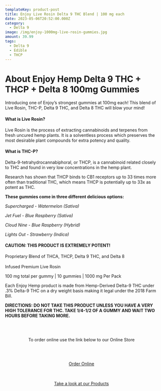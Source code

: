 ```yaml
---
templateKey: product-post
title: Enjoy Live Rosin Delta 9 THC Blend | 100 mg each
date: 2023-05-06T20:52:00.000Z
category:
  - Delta 9
image: /img/enjoy-1000mg-live-rosin-gummies.jpg
amount: 39.99
tags:
  - Delta 9
  - Edible
  - THCP
---
```

# **About Enjoy Hemp Delta 9 THC + THCP + Delta 8 100mg Gummies**

Introducing one of Enjoy’s strongest gummies at 100mg each! This blend of Live Rosin, THC-P, Delta 9 THC, and Delta 8 THC will blow your mind!

#### **What is Live Rosin?**

Live Rosin is the process of extracting cannabinoids and terpenes from fresh uncured hemp plants. It is a solventless process which preserves the most desirable plant compounds for extra potency and quality.

#### **What is THC-P?**

Delta-9-tetrahydrocannabiphoral, or THCP, is a cannabinoid related closely to THC and found in very low concentrations in the hemp plant.

Research has shown that THCP binds to CB1 receptors up to 33 times more often than traditional THC, which means THCP is potentially up to 33x as potent as THC.

**These gummies come in three different delicious options:**

*Supercharged - Watermelon (Sativa)*

*Jet Fuel - Blue Raspberry (Sativa)*

*Cloud Nine - Blue Raspberry (Hybrid)*

*Lights Out - Strawberry (Indica)*

#### **CAUTION: THIS PRODUCT IS EXTREMELY POTENT!**

Proprietary Blend of THCA, THCP, Delta 9 THC, and Delta 8\
\
Infused Premium Live Rosin

100 mg total per gummy | 10 gummies | 1000 mg Per Pack

Each Enjoy Hemp product is made from Hemp-Derived Delta-9 THC under .3% Delta-9 THC on a dry weight basis making it legal under the 2018 Farm Bill.

**DIRECTIONS: DO NOT TAKE THIS PRODUCT UNLESS YOU HAVE A VERY HIGH TOLERANCE FOR THC. TAKE 1/4-1/2 OF A GUMMY AND WAIT TWO HOURS BEFORE TAKING MORE.**

<br><br>

<Center>

To order online use the link below to our Online Store

<br><br>

<Center><a class="link-view-more-products" target="_blank" href="https://capitalcbd.shop/product/cbd-face-cream-american-shaman/">Order Online</a></

<br><br><br>

<Center><a class="link-view-more-products" target="_blank" href="https://capitalamericanshaman.com/products">Take a look at our Products</a></Center>

<br><br>